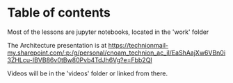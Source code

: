 # Table of contents

Most of the lessons are jupyter notebooks, located in the 'work' folder

The Architecture presentation is at https://technionmail-my.sharepoint.com/:p:/g/personal/cnoam_technion_ac_il/EaShAajXw6VBn0i3ZHLcu-IBVB86v0tBw80Pvb4TdJh6Vg?e=Fbb2QI

Videos will be in the 'videos' folder or linked from there.


